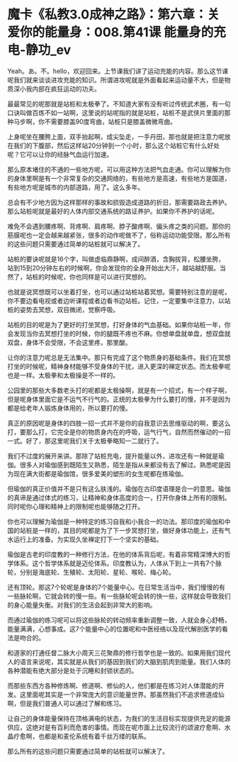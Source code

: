 # 魔卡《私教3.0成神之路》：第六章：关爱你的能量身：008.第41课 能量身的充电-静功_ev

Yeah。あ。不。hello，欢迎回来。上节课我们讲了运动充能的内容。那么这节课呢我们就来谈谈进攻充能的知识。所谓进攻呢就是外面看起来运动量不大，但是物质深小我内部在疯狂运动的功夫。

最最常见的呢那就是站桩和太极拳了。不知道大家有没有听过传统武术圈，有一句口诀叫做百炼不如一站啊，这里说的站呢指的就是站桩，站桩不是武侠片里面的那种马步啊，你不需要膝盖90度弯曲，站桩只是膝盖微微弯曲。

上身呢坐在腰胯上面，双手抬起啊，成尖坠走，一手丹田，那也就是把注意力呢放在我们的下腹部，然后这样站20分钟到一个小时，那么这个站桩它有什么好处呢？它可以让你的经脉气血运行加速。

那么原本堵住的不通的一些地方呢，可以用这种方法把气血走通。你可以理解为你的身体里啊是有一个非常复杂的交通网络的，有些地方是高速，有些地方是国道，有些地方呢是城市的内部道路，用了。这么多年。

总会有不少地方因为这样那样的事故和损毁造成道路的折旧，那需要路政去养护。那么站桩呢就是最好的人体内部交通系统的路证养护。如果你不养护的话呢。

难免不会遇到腰疼啊、背疼啊、肩疼啊、脖子酸疼啊、偏头疼之类的问题。那你的筋膜呢也一定会越来越紧张，很多的动作呢做不了，俗称运动功能受限。那么所有的这些问题只需要通过简单的站桩就可以解决了。

站桩的要诀呢就是16个字，叫做虚临鼎静啊，成间醉酒，含胸拔背，松腰坐胯，站到15到20分钟左右的时候啊，你会发现你的全身开始出大汗，越站越舒服。当然了，站桩的时候呢，你也同样是可以进行冥想的。

也就是说冥想既可以坐着打坐，也可以通过站桩站着冥想。需要特别注意的是呢，你不要边看电视或者边听课程或者边看书边站桩。记住，一定要集中注意力，以站桩的姿势去冥想，双目微闭，觉察呼吸。

站桩的目的呢是为了更好的打坐冥想，打好身体的气血基础。如果你站桩一年，你会发现当你去冥想打坐的时候，你的腿既不疼也不麻。你想单盘就单盘，想双盘就双盘，身体不会受限，不会这里疼，那里酸。

让你的注意力呢总是无法集中。那只有完成了这个物质身的基础条件。我们在冥想打坐的时候呢，精神身材能够不受身体的干扰，进入更深的禅定状态。而太极拳呢也是一样。太极拳和太极操是不一样的。

公园里的那些大多数老头打的呢都是太极操啊，就是有一个招式，有一个样子啊，但是呢身体里面它是不运气不行气的。正统的太极拳为什么要打的慢，并不是因为都是给老年人锻炼身体用的，所以要打的慢。

真正的原因呢是身体的四肢一招一式并不是你的自我意识去思维驱动的啊，要这么打，要那么打，它完全是你的物质身内在的呼吸，运气行气，自然而然催动的一招一式。好了，那这里呢我们关于太极拳略知一二就行了。

我们不过度的展开来讲。那除了站桩充电，提升能量以外，进攻还有一种就是瑜伽。很多人对瑜伽感到既陌生又熟悉，陌生是指从来都没有去了解过。熟悉呢是因为现在满大街都是瑜伽馆，很多爱美的塑形的女生呢都在练瑜伽。

但瑜伽的真正价值并不是只有这么肤浅的。瑜伽在古印度语理是合一的意思。瑜伽的真谛是通过体式的练习，让精神和身体高度的合一，打开你身体上所有的限制。同时呢你心理和精神上的限制呢也能够随之打开。

你也可以理解为瑜伽是一种特定的练习自我和小我合一的功法。那印度的瑜伽和中国的站桩是一样的，其目的呢都是为了下一步冥想打坐，做好身体功能上，还有气水运行上的准备。为实现久坐禅定打下一个坚实的基础。

瑜伽是古老的印度教的一种修行方法，在他的体系背后呢，有着非常精深博大的哲学体系。这个哲学体系就是迈伦体系。印度教认为，人体从下到上一共有7个脉轮，分别是海底轮、生殖轮、太阳轮、星轮、喉轮、梅心轮。

还有顶轮。那这7个轮呢是身体的7个能量中心。在日常生活当中，我们慢慢的有一些脉轮啊，它就会转的慢一些。有一些脉轮呢会转的快一些，这样就会导致我们的身心能量失衡。对我们的生活会起到非常大的影响。

而通过瑜伽的练习呢可以将这些脉轮的转动频率重新调整一致，人就会身心舒畅，能量满满，心想事成。这7个能量中心的位置呢和中医经络以及现代解剖医学的看法是吻合的。

和道家的打通任督二脉大小周天三花聚鼎的修行哲学也是一致的。如果用我们现代人的语言来说呢，其实就是从我们的基因到我们的大脑到肌肉到能量。我们人体的各种潜能有绝大部分是处于沉睡和封锁状态的。

而那些东西方各种修炼啊、修道啊、修仙的人，他们都是在练习对人体潜能的开发。这里面呢其实是一个非常庞大的意识能量世界。那虽然我们不追求修道成仙啊，但是我们普通人可以通过了解和练习。

让自己的身体能量保持在顶格满电的状态，为我们的生活目标实现提供充足的能源供应，这绝对是有百利而危害的事情。而现在呢市面上比较流行的颂波疗愈啊、水晶疗愈啊，也都是和麦伦系统有着千丝万缕的联系。

那么所有的这些问题只需要通过简单的站桩就可以解决了。